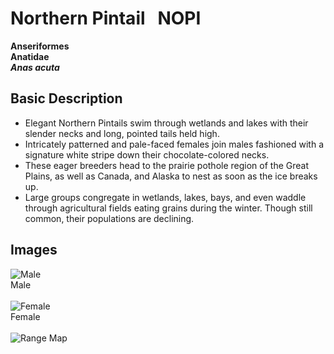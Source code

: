 # Northern Pintail &nbsp; NOPI
**Anseriformes**<br>
**Anatidae**<br>
***Anas acuta***

## Basic Description
- Elegant Northern Pintails swim through wetlands and lakes with their slender necks and long, pointed tails held high.
- Intricately patterned and pale-faced females join males fashioned with a signature white stripe down their chocolate-colored necks.
- These eager breeders head to the prairie pothole region of the Great Plains, as well as Canada, and Alaska to nest as soon as the ice breaks up.
- Large groups congregate in wetlands, lakes, bays, and even waddle through agricultural fields eating grains during the winter. Though still common, their populations are declining.

## Images <!--TAG helps me identify what the link points to-->
![Male](https://www.allaboutbirds.org/guide/assets/photo/301309501-720px.jpg)<br>
Male <br><br>
![Female](https://www.allaboutbirds.org/guide/assets/photo/63893021-720px.jpg)<br>
Female <br><br>
![Range Map](https://www.allaboutbirds.org/guide/assets/photo/31500081-1280px.jpg)<br>
